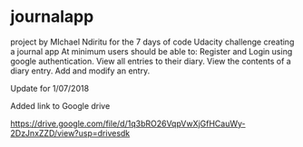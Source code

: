 # journalapp
project by MIchael Ndiritu
for the 7 days of code Udacity challenge
creating a journal app
At minimum users should be able to:
Register and Login using google authentication.
View all entries to their diary.
View the contents of a diary entry.
 Add and modify an entry.


Update for 1/07/2018

Added link to Google drive 

https://drive.google.com/file/d/1q3bRO26VqpVwXjGfHCauWy-2DzJnxZZD/view?usp=drivesdk
